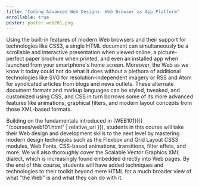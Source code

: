 ```yaml
---
title: "Coding Advanced Web Designs: Web Browser as App Platform"
enrollable: true
poster: poster.web201.png
---
```


Using the built-in features of modern Web browsers and their support for technologies like CSS3, a single HTML document can simultaneously be a scrollable and interactive presentation when viewed online, a picture-perfect paper brochure when printed, and even an installed app when launched from your smartphone's home screen. Moreover, the Web as we know it today could not do what it does without a plethora of additional technologies like SVG for resolution-independent imagery or RSS and Atom for syndicated articles from blogs and news outlets. These alternate document formats and markup languages can be styled, tweaked, and customized using CSS, and CSS in turn borrows some of its more advanced features like animations, graphical filters, and modern layout concepts from those XML-based formats.

Building on the fundamentals introduced in [WEB101]({{ "/courses/web101.html" | relative_url }}), students in this course will take their Web design and development skills to the next level by mastering modern design techniques such as the Flexbox and Grid Layout CSS3 modules, Web Fonts, CSS-based animations, transitions, filter effets, and more. We will also thoroughly cover the Scalable Vector Graphics XML dialect, which is increasingly found embedded directly into Web pages. By the end of this course, students will have added techniques and technologies to their toolkit beyond mere HTML for a much broader view of what "the Web" is and what they can do with it.
